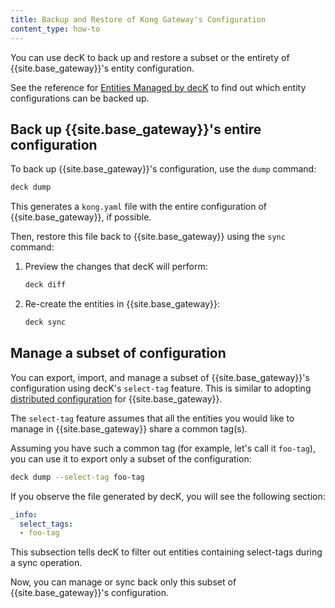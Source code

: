 ```yaml
---
title: Backup and Restore of Kong Gateway's Configuration
content_type: how-to
---
```


You can use decK to back up and restore a subset or the entirety of
{{site.base_gateway}}'s entity configuration. 

See the reference for [Entities Managed by decK](/deck/{{page.kong_version}}/reference/entities)
to find out which entity configurations can be backed up.

## Back up {{site.base_gateway}}'s entire configuration

To back up {{site.base_gateway}}'s configuration, use the `dump` command:

```sh
deck dump
```
This generates a `kong.yaml` file with the entire configuration of {{site.base_gateway}}, if possible. 

Then, restore this file back to {{site.base_gateway}} using the `sync` command:

1. Preview the changes that decK will perform:
    
    ```sh
    deck diff
    ```

2. Re-create the entities in {{site.base_gateway}}:
    
    ```sh
    deck sync
    ```

## Manage a subset of configuration

You can export, import, and manage a subset of {{site.base_gateway}}'s configuration using decK's
`select-tag` feature. This is similar to adopting
[distributed configuration](/deck/{{page.kong_version}}/guides/distributed-configuration) for {{site.base_gateway}}.

The `select-tag` feature assumes that all the entities you would like to manage
in {{site.base_gateway}} share a common tag(s).

Assuming you have such a common tag (for example, let's call it `foo-tag`),
you can use it to export only a subset of the configuration:

```sh
deck dump --select-tag foo-tag
```

If you observe the file generated by decK, you will see the following section:

```yaml
_info:
  select_tags:
  - foo-tag
```

This subsection tells decK to filter out entities containing select-tags during
a sync operation.

Now, you can manage or sync back only this subset of {{site.base_gateway}}'s configuration.
